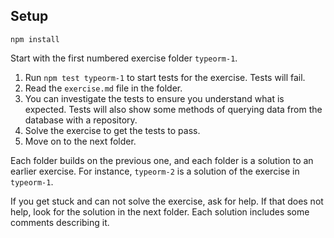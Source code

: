 ## Setup

`npm install`

Start with the first numbered exercise folder `typeorm-1`.

1. Run `npm test typeorm-1` to start tests for the exercise. Tests will fail.
2. Read the `exercise.md` file in the folder.
3. You can investigate the tests to ensure you understand what is expected. Tests will also show some methods of querying data from the database with a repository.
4. Solve the exercise to get the tests to pass.
5. Move on to the next folder.

Each folder builds on the previous one, and each folder is a solution to an earlier exercise. For instance, `typeorm-2` is a solution of the exercise in `typeorm-1`.

If you get stuck and can not solve the exercise, ask for help. If that does not help, look for the solution in the next folder. Each solution includes some comments describing it.
